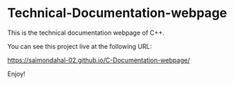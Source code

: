 # Technical-Documentation-webpage
This is the technical documentation webpage of C++.

You can see this project live at the following URL:

https://saimondahal-02.github.io/C-Documentation-webpage/

Enjoy!
